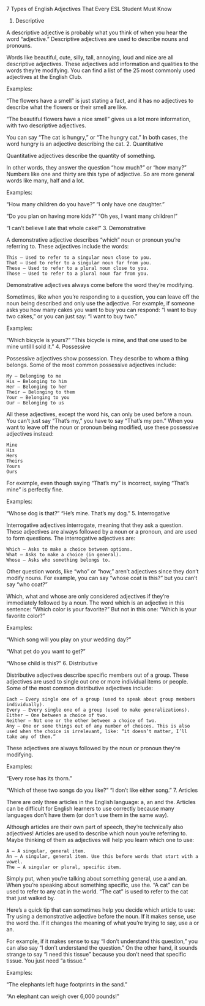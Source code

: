 7 Types of English Adjectives That Every ESL Student Must Know
1. Descriptive

A descriptive adjective is probably what you think of when you hear the word “adjective.” Descriptive adjectives are used to describe nouns and pronouns.

Words like beautiful, cute, silly, tall, annoying, loud and nice are all descriptive adjectives. These adjectives add information and qualities to the words they’re modifying. You can find a list of the 25 most commonly used adjectives at the English Club.

Examples:

“The flowers have a smell” is just stating a fact, and it has no adjectives to describe what the flowers or their smell are like.

“The beautiful flowers have a nice smell” gives us a lot more information, with two descriptive adjectives.

You can say “The cat is hungry,” or “The hungry cat.” In both cases, the word hungry is an adjective describing the cat.
2. Quantitative

Quantitative adjectives describe the quantity of something.

In other words, they answer the question “how much?” or “how many?” Numbers like one and thirty are this type of adjective. So are more general words like many, half and a lot.

Examples:

“How many children do you have?” “I only have one daughter.”

“Do you plan on having more kids?” “Oh yes, I want many children!”

“I can’t believe I ate that whole cake!”
3. Demonstrative

A demonstrative adjective describes “which” noun or pronoun you’re referring to. These adjectives include the words:

    This — Used to refer to a singular noun close to you.
    That — Used to refer to a singular noun far from you.
    These — Used to refer to a plural noun close to you.
    Those — Used to refer to a plural noun far from you.

Demonstrative adjectives always come before the word they’re modifying.

Sometimes, like when you’re responding to a question, you can leave off the noun being described and only use the adjective. For example, if someone asks you how many cakes you want to buy you can respond: “I want to buy two cakes,” or you can just say: “I want to buy two.”

Examples:

“Which bicycle is yours?” “This bicycle is mine, and that one used to be mine until I sold it.”
4. Possessive

Possessive adjectives show possession. They describe to whom a thing belongs. Some of the most common possessive adjectives include:

    My — Belonging to me
    His — Belonging to him
    Her — Belonging to her
    Their — Belonging to them
    Your — Belonging to you
    Our — Belonging to us

All these adjectives, except the word his, can only be used before a noun. You can’t just say “That’s my,” you have to say “That’s my pen.” When you want to leave off the noun or pronoun being modified, use these possessive adjectives instead:

    Mine
    His
    Hers
    Theirs
    Yours
    Ours

For example, even though saying “That’s my” is incorrect, saying “That’s mine” is perfectly fine.

Examples:

“Whose dog is that?” “He’s mine. That’s my dog.”
5. Interrogative

Interrogative adjectives interrogate, meaning that they ask a question. These adjectives are always followed by a noun or a pronoun, and are used to form questions. The interrogative adjectives are:

    Which — Asks to make a choice between options.
    What — Asks to make a choice (in general).
    Whose — Asks who something belongs to.

Other question words, like “who” or “how,” aren’t adjectives since they don’t modify nouns. For example, you can say “whose coat is this?” but you can’t say “who coat?”

Which, what and whose are only considered adjectives if they’re immediately followed by a noun. The word which is an adjective in this sentence: “Which color is your favorite?” But not in this one: “Which is your favorite color?”

Examples:

“Which song will you play on your wedding day?”

“What pet do you want to get?”

“Whose child is this?”
6. Distributive

Distributive adjectives describe specific members out of a group. These adjectives are used to single out one or more individual items or people. Some of the most common distributive adjectives include:

    Each — Every single one of a group (used to speak about group members individually).
    Every — Every single one of a group (used to make generalizations).
    Either — One between a choice of two.
    Neither — Not one or the other between a choice of two.
    Any — One or some things out of any number of choices. This is also used when the choice is irrelevant, like: “it doesn’t matter, I’ll take any of them.”

These adjectives are always followed by the noun or pronoun they’re modifying.

Examples:

“Every rose has its thorn.”

“Which of these two songs do you like?” “I don’t like either song.”
7. Articles

There are only three articles in the English language: a, an and the. Articles can be difficult for English learners to use correctly because many languages don’t have them (or don’t use them in the same way).

Although articles are their own part of speech, they’re technically also adjectives! Articles are used to describe which noun you’re referring to. Maybe thinking of them as adjectives will help you learn which one to use:

    A — A singular, general item.
    An — A singular, general item. Use this before words that start with a vowel.
    The — A singular or plural, specific item.

Simply put, when you’re talking about something general, use a and an. When you’re speaking about something specific, use the. “A cat” can be used to refer to any cat in the world. “The cat” is used to refer to the cat that just walked by.

Here’s a quick tip that can sometimes help you decide which article to use: Try using a demonstrative adjective before the noun. If it makes sense, use the word the. If it changes the meaning of what you’re trying to say, use a or an.

For example, if it makes sense to say “I don’t understand this question,” you can also say “I don’t understand the question.” On the other hand, it sounds strange to say “I need this tissue” because you don’t need that specific tissue. You just need “a tissue.”

Examples:

“The elephants left huge footprints in the sand.”

“An elephant can weigh over 6,000 pounds!”
